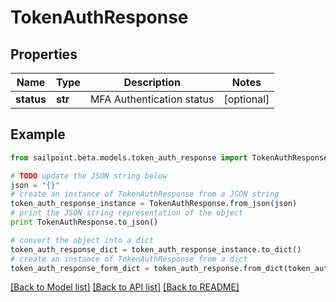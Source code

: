 # TokenAuthResponse


## Properties
Name | Type | Description | Notes
------------ | ------------- | ------------- | -------------
**status** | **str** | MFA Authentication status | [optional] 

## Example

```python
from sailpoint.beta.models.token_auth_response import TokenAuthResponse

# TODO update the JSON string below
json = "{}"
# create an instance of TokenAuthResponse from a JSON string
token_auth_response_instance = TokenAuthResponse.from_json(json)
# print the JSON string representation of the object
print TokenAuthResponse.to_json()

# convert the object into a dict
token_auth_response_dict = token_auth_response_instance.to_dict()
# create an instance of TokenAuthResponse from a dict
token_auth_response_form_dict = token_auth_response.from_dict(token_auth_response_dict)
```
[[Back to Model list]](../README.md#documentation-for-models) [[Back to API list]](../README.md#documentation-for-api-endpoints) [[Back to README]](../README.md)


